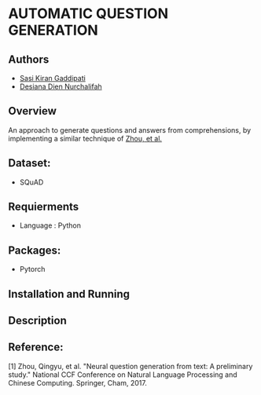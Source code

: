 # AUTOMATIC QUESTION GENERATION

## Authors
  - [Sasi Kiran Gaddipati](https://github.com/gsasikiran)
  - [Desiana Dien Nurchalifah](https://github.com/desinurch)

## Overview

  An approach to generate questions and answers from comprehensions, by implementing a similar technique of [Zhou, et al.](https://arxiv.org/pdf/1704.01792.pdf)
 
 ## Dataset: 
  - SQuAD
 
 ## Requierments
  - Language : Python

 ## Packages:
  - Pytorch
 
 ## Installation and Running
 
 ## Description
 
 ## Reference:
 [1] Zhou, Qingyu, et al. "Neural question generation from text: A preliminary study." National CCF Conference on Natural Language Processing and Chinese Computing. Springer, Cham, 2017.
 
 
  
 
  

